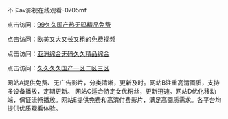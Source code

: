 不卡av影视在线观看-0705mf

点击访问：<a href="https://gsd-agv.pages.dev/">99久久国产热无码精品免费</a>

点击访问：<a href="https://gda-c7m.pages.dev/">欧美又大又长又粗的免费视频</a>

点击访问：<a href="https://tfda.pages.dev/">亚洲综合无码久久精品综合</a>

点击访问：<a href="https://bsdf-5f5.pages.dev/">久久久久国产一区二区三区</a>

网站A提供免费、无广告影片，分类清晰，更新及时。网站B注重高清画质，支持多设备播放，定期更新。
网站C适合特定女优粉丝，更新迅速。网站D优化移动端，保证流畅播放。网站E提供免费和高清付费影片，满足高画质需求。各平台均提供优质观看体验。

<span style="display:none;">[Canonical link](）</span>


